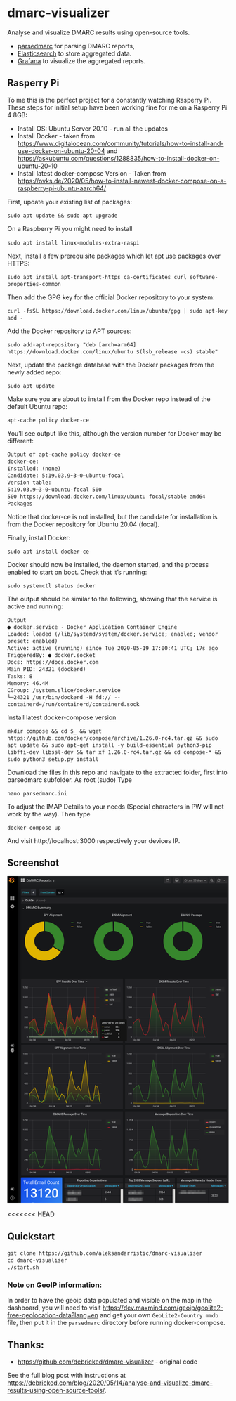 # dmarc-visualizer

Analyse and visualize DMARC results using open-source tools.

* [parsedmarc](https://github.com/domainaware/parsedmarc) for parsing DMARC reports,
* [Elasticsearch](https://www.elastic.co/) to store aggregated data.
* [Grafana](https://grafana.com/) to visualize the aggregated reports.


## Rasperry Pi

To me this is the perfect project for a constantly watching Rasperry Pi. These steps for initial setup have been working fine for me on a Rasperry Pi 4 8GB:

* Install OS: Ubuntu Server 20.10 - run all the updates
* Install Docker - taken from https://www.digitalocean.com/community/tutorials/how-to-install-and-use-docker-on-ubuntu-20-04 and https://askubuntu.com/questions/1288835/how-to-install-docker-on-ubuntu-20-10
* Install latest docker-compose Version - Taken from https://ovks.de/2020/05/how-to-install-newest-docker-compose-on-a-raspberry-pi-ubuntu-aarch64/
    
First, update your existing list of packages:
    
    sudo apt update && sudo apt upgrade
  
 On a Raspberry Pi you might need to install 
 
 `sudo apt install linux-modules-extra-raspi`
 
 Next, install a few prerequisite packages which let apt use packages over HTTPS:
 
    sudo apt install apt-transport-https ca-certificates curl software-properties-common
Then add the GPG key for the official Docker repository to your system:

    curl -fsSL https://download.docker.com/linux/ubuntu/gpg | sudo apt-key add -
Add the Docker repository to APT sources:

    sudo add-apt-repository "deb [arch=arm64] https://download.docker.com/linux/ubuntu $(lsb_release -cs) stable"
Next, update the package database with the Docker packages from the newly added repo:

    sudo apt update
Make sure you are about to install from the Docker repo instead of the default Ubuntu repo:

    apt-cache policy docker-ce
You’ll see output like this, although the version number for Docker may be different:

    Output of apt-cache policy docker-ce
    docker-ce:
    Installed: (none)
    Candidate: 5:19.03.9~3-0~ubuntu-focal
    Version table:
    5:19.03.9~3-0~ubuntu-focal 500
    500 https://download.docker.com/linux/ubuntu focal/stable amd64 Packages
Notice that docker-ce is not installed, but the candidate for installation is from the Docker repository for Ubuntu 20.04 (focal).

Finally, install Docker:

    sudo apt install docker-ce
Docker should now be installed, the daemon started, and the process enabled to start on boot. Check that it’s running:

    sudo systemctl status docker
 
The output should be similar to the following, showing that the service is active and running:

    Output
    ● docker.service - Docker Application Container Engine
    Loaded: loaded (/lib/systemd/system/docker.service; enabled; vendor preset: enabled)
    Active: active (running) since Tue 2020-05-19 17:00:41 UTC; 17s ago
    TriggeredBy: ● docker.socket
    Docs: https://docs.docker.com
    Main PID: 24321 (dockerd)
    Tasks: 8
    Memory: 46.4M
    CGroup: /system.slice/docker.service
    └─24321 /usr/bin/dockerd -H fd:// --containerd=/run/containerd/containerd.sock
Install latest docker-compose version 

    mkdir compose && cd $_ && wget https://github.com/docker/compose/archive/1.26.0-rc4.tar.gz && sudo apt update && sudo apt-get install -y build-essential python3-pip libffi-dev libssl-dev && tar xf 1.26.0-rc4.tar.gz && cd compose-* && sudo python3 setup.py install

Download the files in this repo and navigate to the extracted folder, first into parsedmarc subfolder. As root (sudo) Type

    nano parsedmarc.ini
 To adjust the IMAP Details to your needs (Special characters in PW will not work by the way). Then type

    docker-compose up
    
  And visit http://localhost:3000 respectively your devices IP.
    
 

## Screenshot

![Screenshot of Grafana dashboard](/big_screenshot.png?raw=true)


<<<<<<< HEAD
## Quickstart

```
git clone https://github.com/aleksandarristic/dmarc-visualiser
cd dmarc-visualiser
./start.sh
```


### Note on GeoIP information:
In order to have the geoip data populated and visible on the map in the dashboard, you will need to visit https://dev.maxmind.com/geoip/geolite2-free-geolocation-data?lang=en and get your own `GeoLite2-Country.mmdb` file, then put it in the `parsedmarc` directory before running docker-compose.


## Thanks:

* https://github.com/debricked/dmarc-visualizer - original code

See the full blog post with instructions at https://debricked.com/blog/2020/05/14/analyse-and-visualize-dmarc-results-using-open-source-tools/.

